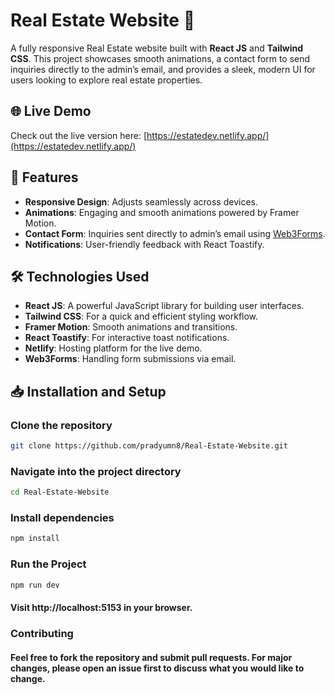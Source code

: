# Real Estate Website 🏡

A fully responsive Real Estate website built with **React JS** and **Tailwind CSS**. This project showcases smooth animations, a contact form to send inquiries directly to the admin’s email, and provides a sleek, modern UI for users looking to explore real estate properties.

## 🌐 Live Demo
Check out the live version here: [https://estatedev.netlify.app/](https://estatedev.netlify.app/)

## 🚀 Features
- **Responsive Design**: Adjusts seamlessly across devices.
- **Animations**: Engaging and smooth animations powered by Framer Motion.
- **Contact Form**: Inquiries sent directly to admin’s email using [Web3Forms](https://docs.web3forms.com/).
- **Notifications**: User-friendly feedback with React Toastify.

## 🛠️ Technologies Used
- **React JS**: A powerful JavaScript library for building user interfaces.
- **Tailwind CSS**: For a quick and efficient styling workflow.
- **Framer Motion**: Smooth animations and transitions.
- **React Toastify**: For interactive toast notifications.
- **Netlify**: Hosting platform for the live demo.
- **Web3Forms**: Handling form submissions via email.
## 📥 Installation and Setup
### Clone the repository
```bash
git clone https://github.com/pradyumn8/Real-Estate-Website.git
```
### Navigate into the project directory
 ```bash
 cd Real-Estate-Website
 ```

### Install dependencies
   ```bash
  npm install
   ```
### Run the Project
   ```bash
  npm run dev
   ```
#### Visit http://localhost:5153 in your browser.

### Contributing
#### Feel free to fork the repository and submit pull requests. For major changes, please open an issue first to discuss what you would like to change.
